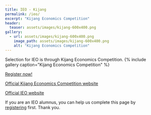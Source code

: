 ```yaml
---
title: IEO - Kijang
permalink: /ieo/
excerpt: "Kijang Economics Competition"
header:
  teaser: assets/images/kijang-600x400.png
gallery:
  - url: assets/images/kijang-600x400.png
    image_path: assets/images/kijang-600x400.png
    alt: "Kijang Economics Competition"
---
```


Selection for IEO is through Kijang Economics Competition.
{% include gallery caption="Kijang Economics Competition" %}

[Register now!](https://contesthub.my/register)

[Official Kijang Economics Competition website](https://kijang.my/)

[Official IEO website](https://ecolymp.org/)


If you are an IEO alumnus, you can help us complete this page by [registering](/alumni) first. Thank you.